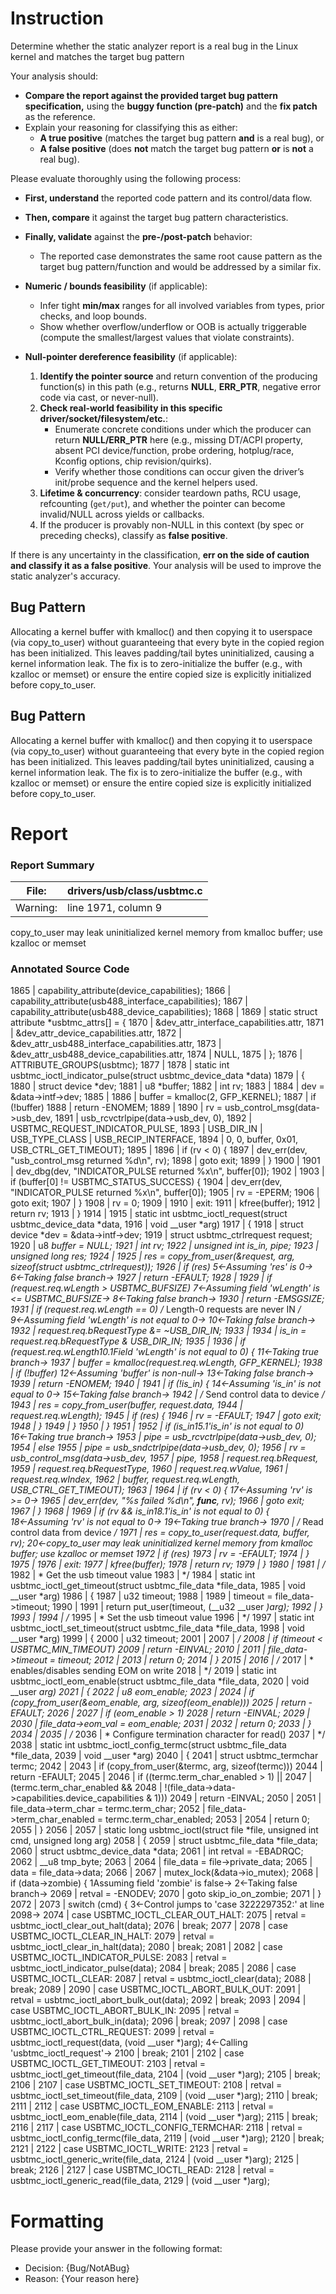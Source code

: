 # Instruction

Determine whether the static analyzer report is a real bug in the Linux kernel and matches the target bug pattern

Your analysis should:
- **Compare the report against the provided target bug pattern specification,** using the **buggy function (pre-patch)** and the **fix patch** as the reference.
- Explain your reasoning for classifying this as either:
  - **A true positive** (matches the target bug pattern **and** is a real bug), or
  - **A false positive** (does **not** match the target bug pattern **or** is **not** a real bug).

Please evaluate thoroughly using the following process:

- **First, understand** the reported code pattern and its control/data flow.
- **Then, compare** it against the target bug pattern characteristics.
- **Finally, validate** against the **pre-/post-patch** behavior:
  - The reported case demonstrates the same root cause pattern as the target bug pattern/function and would be addressed by a similar fix.

- **Numeric / bounds feasibility** (if applicable):
  - Infer tight **min/max** ranges for all involved variables from types, prior checks, and loop bounds.
  - Show whether overflow/underflow or OOB is actually triggerable (compute the smallest/largest values that violate constraints).

- **Null-pointer dereference feasibility** (if applicable):
  1. **Identify the pointer source** and return convention of the producing function(s) in this path (e.g., returns **NULL**, **ERR_PTR**, negative error code via cast, or never-null).
  2. **Check real-world feasibility in this specific driver/socket/filesystem/etc.**:
     - Enumerate concrete conditions under which the producer can return **NULL/ERR_PTR** here (e.g., missing DT/ACPI property, absent PCI device/function, probe ordering, hotplug/race, Kconfig options, chip revision/quirks).
     - Verify whether those conditions can occur given the driver’s init/probe sequence and the kernel helpers used.
  3. **Lifetime & concurrency**: consider teardown paths, RCU usage, refcounting (`get/put`), and whether the pointer can become invalid/NULL across yields or callbacks.
  4. If the producer is provably non-NULL in this context (by spec or preceding checks), classify as **false positive**.

If there is any uncertainty in the classification, **err on the side of caution and classify it as a false positive**. Your analysis will be used to improve the static analyzer's accuracy.

## Bug Pattern

Allocating a kernel buffer with kmalloc() and then copying it to userspace (via copy_to_user) without guaranteeing that every byte in the copied region has been initialized. This leaves padding/tail bytes uninitialized, causing a kernel information leak. The fix is to zero-initialize the buffer (e.g., with kzalloc or memset) or ensure the entire copied size is explicitly initialized before copy_to_user.

## Bug Pattern

Allocating a kernel buffer with kmalloc() and then copying it to userspace (via copy_to_user) without guaranteeing that every byte in the copied region has been initialized. This leaves padding/tail bytes uninitialized, causing a kernel information leak. The fix is to zero-initialize the buffer (e.g., with kzalloc or memset) or ensure the entire copied size is explicitly initialized before copy_to_user.

# Report

### Report Summary

File:| drivers/usb/class/usbtmc.c
---|---
Warning:| line 1971, column 9
copy_to_user may leak uninitialized kernel memory from kmalloc buffer; use
kzalloc or memset

### Annotated Source Code


1865  | capability_attribute(device_capabilities);
1866  | capability_attribute(usb488_interface_capabilities);
1867  | capability_attribute(usb488_device_capabilities);
1868  |
1869  | static struct attribute *usbtmc_attrs[] = {
1870  | 	&dev_attr_interface_capabilities.attr,
1871  | 	&dev_attr_device_capabilities.attr,
1872  | 	&dev_attr_usb488_interface_capabilities.attr,
1873  | 	&dev_attr_usb488_device_capabilities.attr,
1874  |  NULL,
1875  | };
1876  | ATTRIBUTE_GROUPS(usbtmc);
1877  |
1878  | static int usbtmc_ioctl_indicator_pulse(struct usbtmc_device_data *data)
1879  | {
1880  |  struct device *dev;
1881  | 	u8 *buffer;
1882  |  int rv;
1883  |
1884  | 	dev = &data->intf->dev;
1885  |
1886  | 	buffer = kmalloc(2, GFP_KERNEL);
1887  |  if (!buffer)
1888  |  return -ENOMEM;
1889  |
1890  | 	rv = usb_control_msg(data->usb_dev,
1891  |  usb_rcvctrlpipe(data->usb_dev, 0),
1892  |  USBTMC_REQUEST_INDICATOR_PULSE,
1893  |  USB_DIR_IN | USB_TYPE_CLASS | USB_RECIP_INTERFACE,
1894  | 			     0, 0, buffer, 0x01, USB_CTRL_GET_TIMEOUT);
1895  |
1896  |  if (rv < 0) {
1897  |  dev_err(dev, "usb_control_msg returned %d\n", rv);
1898  |  goto exit;
1899  | 	}
1900  |
1901  |  dev_dbg(dev, "INDICATOR_PULSE returned %x\n", buffer[0]);
1902  |
1903  |  if (buffer[0] != USBTMC_STATUS_SUCCESS) {
1904  |  dev_err(dev, "INDICATOR_PULSE returned %x\n", buffer[0]);
1905  | 		rv = -EPERM;
1906  |  goto exit;
1907  | 	}
1908  | 	rv = 0;
1909  |
1910  | exit:
1911  | 	kfree(buffer);
1912  |  return rv;
1913  | }
1914  |
1915  | static int usbtmc_ioctl_request(struct usbtmc_device_data *data,
1916  |  void __user *arg)
1917  | {
1918  |  struct device *dev = &data->intf->dev;
1919  |  struct usbtmc_ctrlrequest request;
1920  | 	u8 *buffer = NULL;
1921  |  int rv;
1922  |  unsigned int is_in, pipe;
1923  |  unsigned long res;
1924  |
1925  | 	res = copy_from_user(&request, arg, sizeof(struct usbtmc_ctrlrequest));
1926  |  if (res)
    5←Assuming 'res' is 0→
    6←Taking false branch→
1927  |  return -EFAULT;
1928  |
1929  |  if (request.req.wLength > USBTMC_BUFSIZE)
    7←Assuming field 'wLength' is <= USBTMC_BUFSIZE→
    8←Taking false branch→
1930  |  return -EMSGSIZE;
1931  |  if (request.req.wLength == 0)	/* Length-0 requests are never IN */
    9←Assuming field 'wLength' is not equal to 0→
    10←Taking false branch→
1932  | 		request.req.bRequestType &= ~USB_DIR_IN;
1933  |
1934  |  is_in = request.req.bRequestType & USB_DIR_IN;
1935  |
1936  |  if (request.req.wLength10.1Field 'wLength' is not equal to 0) {
    11←Taking true branch→
1937  |  buffer = kmalloc(request.req.wLength, GFP_KERNEL);
1938  |  if (!buffer)
    12←Assuming 'buffer' is non-null→
    13←Taking false branch→
1939  |  return -ENOMEM;
1940  |
1941  |  if (!is_in) {
    14←Assuming 'is_in' is not equal to 0→
    15←Taking false branch→
1942  |  /* Send control data to device */
1943  | 			res = copy_from_user(buffer, request.data,
1944  | 					     request.req.wLength);
1945  |  if (res) {
1946  | 				rv = -EFAULT;
1947  |  goto exit;
1948  | 			}
1949  | 		}
1950  | 	}
1951  |
1952  |  if (is_in15.1'is_in' is not equal to 0)
    16←Taking true branch→
1953  |  pipe = usb_rcvctrlpipe(data->usb_dev, 0);
1954  |  else
1955  | 		pipe = usb_sndctrlpipe(data->usb_dev, 0);
1956  |  rv = usb_control_msg(data->usb_dev,
1957  | 			pipe,
1958  | 			request.req.bRequest,
1959  | 			request.req.bRequestType,
1960  | 			request.req.wValue,
1961  | 			request.req.wIndex,
1962  | 			buffer, request.req.wLength, USB_CTRL_GET_TIMEOUT);
1963  |
1964  |  if (rv < 0) {
    17←Assuming 'rv' is >= 0→
1965  |  dev_err(dev, "%s failed %d\n", __func__, rv);
1966  |  goto exit;
1967  | 	}
1968  |
1969  |  if (rv && is_in18.1'is_in' is not equal to 0) {
    18←Assuming 'rv' is not equal to 0→
    19←Taking true branch→
1970  |  /* Read control data from device */
1971  |  res = copy_to_user(request.data, buffer, rv);
    20←copy_to_user may leak uninitialized kernel memory from kmalloc buffer; use kzalloc or memset
1972  |  if (res)
1973  | 			rv = -EFAULT;
1974  | 	}
1975  |
1976  |  exit:
1977  | 	kfree(buffer);
1978  |  return rv;
1979  | }
1980  |
1981  | /*
1982  |  * Get the usb timeout value
1983  |  */
1984  | static int usbtmc_ioctl_get_timeout(struct usbtmc_file_data *file_data,
1985  |  void __user *arg)
1986  | {
1987  | 	u32 timeout;
1988  |
1989  | 	timeout = file_data->timeout;
1990  |
1991  |  return put_user(timeout, (__u32 __user *)arg);
1992  | }
1993  |
1994  | /*
1995  |  * Set the usb timeout value
1996  |  */
1997  | static int usbtmc_ioctl_set_timeout(struct usbtmc_file_data *file_data,
1998  |  void __user *arg)
1999  | {
2000  | 	u32 timeout;
2001  |
2007  |  */
2008  |  if (timeout < USBTMC_MIN_TIMEOUT)
2009  |  return -EINVAL;
2010  |
2011  | 	file_data->timeout = timeout;
2012  |
2013  |  return 0;
2014  | }
2015  |
2016  | /*
2017  |  * enables/disables sending EOM on write
2018  |  */
2019  | static int usbtmc_ioctl_eom_enable(struct usbtmc_file_data *file_data,
2020  |  void __user *arg)
2021  | {
2022  | 	u8 eom_enable;
2023  |
2024  |  if (copy_from_user(&eom_enable, arg, sizeof(eom_enable)))
2025  |  return -EFAULT;
2026  |
2027  |  if (eom_enable > 1)
2028  |  return -EINVAL;
2029  |
2030  | 	file_data->eom_val = eom_enable;
2031  |
2032  |  return 0;
2033  | }
2034  |
2035  | /*
2036  |  * Configure termination character for read()
2037  |  */
2038  | static int usbtmc_ioctl_config_termc(struct usbtmc_file_data *file_data,
2039  |  void __user *arg)
2040  | {
2041  |  struct usbtmc_termchar termc;
2042  |
2043  |  if (copy_from_user(&termc, arg, sizeof(termc)))
2044  |  return -EFAULT;
2045  |
2046  |  if ((termc.term_char_enabled > 1) ||
2047  | 		(termc.term_char_enabled &&
2048  | 		!(file_data->data->capabilities.device_capabilities & 1)))
2049  |  return -EINVAL;
2050  |
2051  | 	file_data->term_char = termc.term_char;
2052  | 	file_data->term_char_enabled = termc.term_char_enabled;
2053  |
2054  |  return 0;
2055  | }
2056  |
2057  | static long usbtmc_ioctl(struct file *file, unsigned int cmd, unsigned long arg)
2058  | {
2059  |  struct usbtmc_file_data *file_data;
2060  |  struct usbtmc_device_data *data;
2061  |  int retval = -EBADRQC;
2062  | 	__u8 tmp_byte;
2063  |
2064  | 	file_data = file->private_data;
2065  | 	data = file_data->data;
2066  |
2067  |  mutex_lock(&data->io_mutex);
2068  |  if (data->zombie) {
    1Assuming field 'zombie' is false→
    2←Taking false branch→
2069  | 		retval = -ENODEV;
2070  |  goto skip_io_on_zombie;
2071  | 	}
2072  |
2073  |  switch (cmd) {
    3←Control jumps to 'case 3222297352:'  at line 2098→
2074  |  case USBTMC_IOCTL_CLEAR_OUT_HALT:
2075  | 		retval = usbtmc_ioctl_clear_out_halt(data);
2076  |  break;
2077  |
2078  |  case USBTMC_IOCTL_CLEAR_IN_HALT:
2079  | 		retval = usbtmc_ioctl_clear_in_halt(data);
2080  |  break;
2081  |
2082  |  case USBTMC_IOCTL_INDICATOR_PULSE:
2083  | 		retval = usbtmc_ioctl_indicator_pulse(data);
2084  |  break;
2085  |
2086  |  case USBTMC_IOCTL_CLEAR:
2087  | 		retval = usbtmc_ioctl_clear(data);
2088  |  break;
2089  |
2090  |  case USBTMC_IOCTL_ABORT_BULK_OUT:
2091  | 		retval = usbtmc_ioctl_abort_bulk_out(data);
2092  |  break;
2093  |
2094  |  case USBTMC_IOCTL_ABORT_BULK_IN:
2095  | 		retval = usbtmc_ioctl_abort_bulk_in(data);
2096  |  break;
2097  |
2098  |  case USBTMC_IOCTL_CTRL_REQUEST:
2099  |  retval = usbtmc_ioctl_request(data, (void __user *)arg);
    4←Calling 'usbtmc_ioctl_request'→
2100  |  break;
2101  |
2102  |  case USBTMC_IOCTL_GET_TIMEOUT:
2103  | 		retval = usbtmc_ioctl_get_timeout(file_data,
2104  | 						  (void __user *)arg);
2105  |  break;
2106  |
2107  |  case USBTMC_IOCTL_SET_TIMEOUT:
2108  | 		retval = usbtmc_ioctl_set_timeout(file_data,
2109  | 						  (void __user *)arg);
2110  |  break;
2111  |
2112  |  case USBTMC_IOCTL_EOM_ENABLE:
2113  | 		retval = usbtmc_ioctl_eom_enable(file_data,
2114  | 						 (void __user *)arg);
2115  |  break;
2116  |
2117  |  case USBTMC_IOCTL_CONFIG_TERMCHAR:
2118  | 		retval = usbtmc_ioctl_config_termc(file_data,
2119  | 						   (void __user *)arg);
2120  |  break;
2121  |
2122  |  case USBTMC_IOCTL_WRITE:
2123  | 		retval = usbtmc_ioctl_generic_write(file_data,
2124  | 						    (void __user *)arg);
2125  |  break;
2126  |
2127  |  case USBTMC_IOCTL_READ:
2128  | 		retval = usbtmc_ioctl_generic_read(file_data,
2129  | 						   (void __user *)arg);

# Formatting

Please provide your answer in the following format:

- Decision: {Bug/NotABug}
- Reason: {Your reason here}
